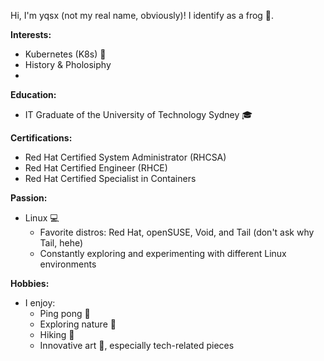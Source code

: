 Hi, I'm yqsx (not my real name, obviously)! I identify as a frog 🐸.

**Interests:**
- Kubernetes (K8s) 🚀
- History & Pholosiphy
-  

**Education:**
- IT Graduate of the University of Technology Sydney 🎓

**Certifications:**
- Red Hat Certified System Administrator (RHCSA)
- Red Hat Certified Engineer (RHCE)
- Red Hat Certified Specialist in Containers       

**Passion:**
- Linux 💻
  - Favorite distros: Red Hat, openSUSE, Void, and Tail (don't ask why Tail, hehe)
  - Constantly exploring and experimenting with different Linux environments

**Hobbies:**
- I enjoy:
  - Ping pong 🏓
  - Exploring nature 🌲
  - Hiking 🥾
  - Innovative art 🎨, especially tech-related pieces
    
